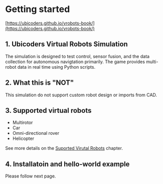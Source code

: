 # Getting started


[https://ubicoders.github.io/vrobots-book/](https://ubicoders.github.io/vrobots-book/)

## 1. Ubicoders Virtual Robots Simulation

The simulation is designed to test control, sensor fusion, and the data collection for autonomous navigtation primarily. The game provides multi-robot data in real time using Python scripts.

## 2. What this is "NOT"

This simulation do not support custom robot design or imports from CAD.

## 3. Supported virtual robots

- Multirotor
- Car
- Omni-directional rover
- Helicopter

See more details on the [Suported Virutal Robots]() chapter.

## 4. Installatoin and hello-world example

Please follow next page.



